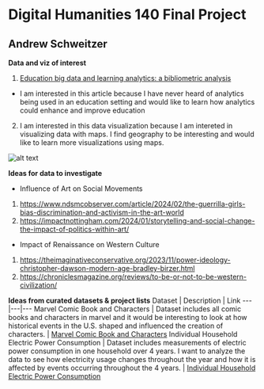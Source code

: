# Digital Humanities 140 Final Project
## Andrew Schweitzer

**Data and viz of interest**
1. [Education big data and learning analytics: a bibliometric analysis](https://www.nature.com/articles/s41599-023-02176-x)
* I am interested in this article because I have never heard of analytics being used in an education setting and would like to learn how analytics could enhance and improve education
2. I am interested in this data visualization because I am intereted in visualizing data with maps. I find geography to be interesting and would like to learn more visualizations using maps.

![alt text](https://media.springernature.com/full/springer-static/image/art%3A10.1057%2Fs41599-023-02176-x/MediaObjects/41599_2023_2176_Fig5_HTML.png?as=webp)

<b>Ideas for data to investigate</b>
* Influence of Art on Social Movements 
1. https://www.ndsmcobserver.com/article/2024/02/the-guerrilla-girls-bias-discrimination-and-activism-in-the-art-world
2. https://impactnottingham.com/2024/01/storytelling-and-social-change-the-impact-of-politics-within-art/
* Impact of Renaissance on Western Culture
1. https://theimaginativeconservative.org/2023/11/power-ideology-christopher-dawson-modern-age-bradley-birzer.html
2. https://chroniclesmagazine.org/reviews/to-be-or-not-to-be-western-civilization/

<b>Ideas from curated datasets & project lists</b>
Dataset | Description | Link
---|---|---
Marvel Comic Book and Characters | Dataset includes all comic books and characters in marvel and it would be interesting to look at how historical events in the U.S. shaped and influenced the creation of characters. | [Marvel Comic Book and Characters](https://developer.marvel.com/)
Individual Household Electric Power Consumption | Dataset includes measurements of electric power consumption in one household over 4 years. I want to analyze the data to see how electricity usage changes throughout the year and how it is affected by events occurring throughout the 4 years. | [Individual Household Electric Power Consumption](https://archive.ics.uci.edu/dataset/235/individual+household+electric+power+consumption)



